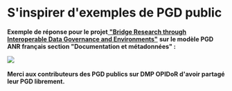 # S'inspirer d'exemples de PGD public

**Exemple de réponse pour le projet**[ **"Bridge Research through Interoperable Data Governance and Environments"**](https://dmp.opidor.fr/plans/10339/export.pdf) **sur le modèle PGD ANR français section "Documentation et métadonnées" :**

![](<../../.gitbook/assets/Capture d’écran 2022-04-20 à 13.44.46.png>)

**Merci aux contributeurs des PGD publics sur DMP OPIDoR d'avoir partagé leur PGD librement.**
